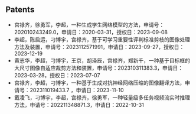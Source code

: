 ## Patents

<ul style="margin:0 0 5px;">
  <li>宫禄齐，徐勇军，李超，一种生成学生网络模型的方法，申请号：202010243249.0，申请日：2020-03-31，授权日：2023-09-08</li>
  <li>李超，陈启运，刁博宇，宫禄齐，基于可学习重要性评判标准剪枝的图像处理方法及装置，申请号：2023112571991，申请日：2023-09-27，授权日：2023-12-19</li>
  <li>黄志华，李超，刁博宇，王京，胡泽辰，宫禄齐，郑新千，一种基于目标框的大尺寸图像自适应裁剪方法和装置，申请号：202310311383.3，申请日：2023-03-28，授权日：2023-07-07</li>
  <li>宫禄齐，李超，刁博宇，一种基于生成对抗神经网络压缩的图像翻译方法，申请号：202311019433.7 ，申请日：2023-11-10</li>
  <li>戴凌飞，刁博宇，李超，宫禄齐，徐勇军，一种轻量级多任务视频流实时推理方法，申请号：202211348871.3，申请日：2022-10-31</li>
</ul>

